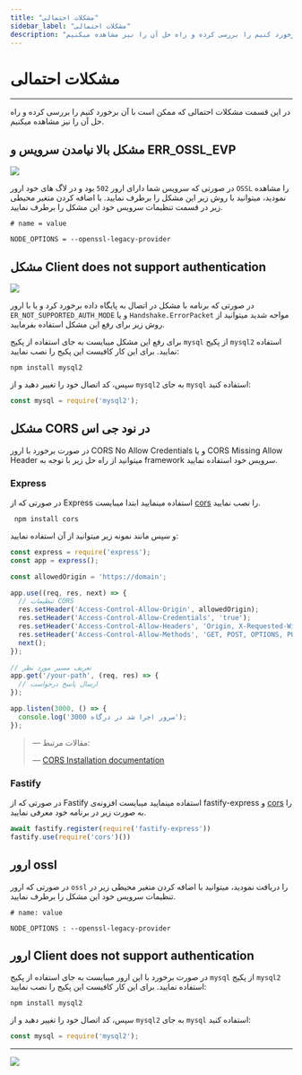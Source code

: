 ```yaml
---
title: "مشکلات احتمالی"
sidebar_label: "مشکلات احتمالی"
description: "در این قسمت مشکلات احتمالی که ممکن است با آن برخورد کنیم را بررسی کرده و راه حل آن را نیز مشاهده میکنیم."
---
```


# مشکلات احتمالی
---

در این قسمت مشکلات احتمالی که ممکن است با آن برخورد کنیم را بررسی کرده و راه حل آن را نیز مشاهده میکنیم.

## مشکل بالا نیامدن سرویس و ERR_OSSL_EVP

![](https://s1.chabokan.net/docs/images/error-nodejs-1.jpg)

در صورتی که سرویس شما دارای ارور `502` بود و در لاگ های خود ارور `OSSL` را مشاهده نمودید، میتوانید با روش زیر این مشکل را برطرف نمایید. با اضافه کردن متغیر محیطی زیر در قسمت تنظیمات سرویس خود این مشکل را برطرف نمایید.

```properties
# name = value

NODE_OPTIONS = --openssl-legacy-provider
```

## مشکل Client does not support authentication

![](https://s1.chabokan.net/docs/images/error-nodejs-2.jpg)

در صورتی که برنامه با مشکل در اتصال به پایگاه داده برخورد کرد و یا با ارور `ER_NOT_SUPPORTED_AUTH_MODE` و یا `Handshake.ErrorPacket` مواجه شدید میتوانید از روش زیر برای رفع این مشکل استفاده بفرمایید.

برای رفع این مشکل میبایست به جای استفاده از پکیج `mysql` از پکیج `mysql2` استفاده نمایید. برای این کار کافیست این پکیج را نصب نمایید:

```shell
npm install mysql2
```

سپس، کد اتصال خود را تغییر دهید و از `mysql2` به جای `mysql` استفاده کنید:

```javascript
const mysql = require('mysql2');
```

## مشکل CORS در نود جی اس

در صورت برخورد با ارور CORS No Allow Credentials و یا CORS Missing Allow Header میتوانید از راه حل زیر با توجه به framework سرویس خود استفاده نمایید.

### Express

در صورتی که از Express استفاده مینمایید ابتدا میبایست [cors](https://www.npmjs.com/package/cors) را نصب نمایید.

```shell
 npm install cors
```

و سپس مانند نمونه زیر میتوانید از آن استفاده نمایید:

```javascript
const express = require('express');
const app = express();

const allowedOrigin = 'https://domain';

app.use((req, res, next) => {
  // تنظیمات CORS
  res.setHeader('Access-Control-Allow-Origin', allowedOrigin);
  res.setHeader('Access-Control-Allow-Credentials', 'true');
  res.setHeader('Access-Control-Allow-Headers', 'Origin, X-Requested-With, Content-Type, Accept');
  res.setHeader('Access-Control-Allow-Methods', 'GET, POST, OPTIONS, PUT, DELETE');
  next();
});

// تعریف مسیر مورد نظر
app.get('/your-path', (req, res) => {
  // ارسال پاسخ درخواست
});

app.listen(3000, () => {
  console.log('سرور اجرا شد در درگاه 3000');
});
```

> — مقالات مرتبط:
>
> — [CORS Installation documentation](https://expressjs.com/en/resources/middleware/cors.html)

### Fastify

در صورتی که از Fastify استفاده مینمایید میبایست افزونه‌ی fastify-express و [cors](https://www.npmjs.com/package/cors) را به صورت زیر در برنامه خود معرفی نمایید.

```javascript
await fastify.register(require('fastify-express'))
fastify.use(require('cors')())
```

## ارور ossl

در صورتی که ارور `ossl` را دریافت نمودید، میتوانید با اضافه کردن متغیر محیطی زیر در تنظیمات سرویس خود این مشکل را برطرف نمایید.

```properties
# name: value

NODE_OPTIONS : --openssl-legacy-provider
```

## ارور Client does not support authentication

در صورت برخورد با این ارور میبایست به جای استفاده از پکیج `mysql` از پکیج `mysql2` استفاده نمایید. برای این کار کافیست این پکیج را نصب نمایید:

```shell
npm install mysql2
```
سپس، کد اتصال خود را تغییر دهید و از `mysql2` به جای `mysql` استفاده کنید:

```javascript
const mysql = require('mysql2');
```


---
<a href="https://hub.chabokan.net/fa/services/create/nodejs" ><img src="https://s1.chabokan.net/docs/images/nodejs-banner.png" /></a>
